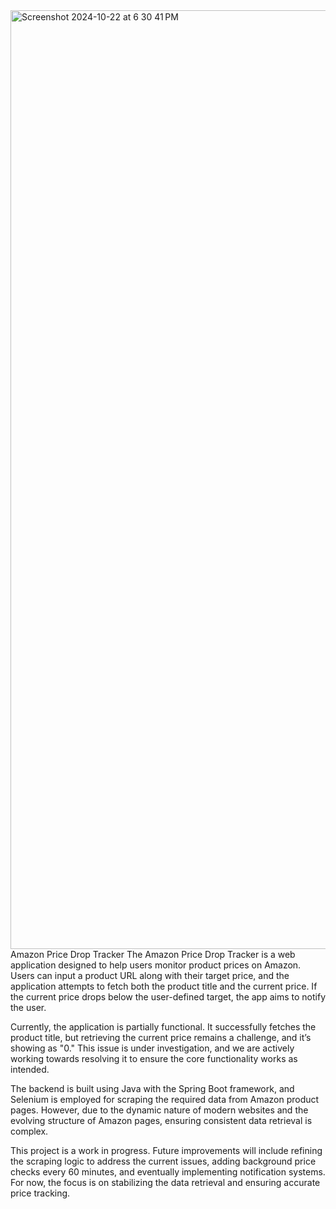 <img width="1502" alt="Screenshot 2024-10-22 at 6 30 41 PM" src="https://github.com/user-attachments/assets/15c4e362-ca94-4883-9a98-c0bb7ff5bf32">
Amazon Price Drop Tracker
The Amazon Price Drop Tracker is a web application designed to help users monitor product prices on Amazon. Users can input a product URL along with their target price, and the application attempts to fetch both the product title and the current price. If the current price drops below the user-defined target, the app aims to notify the user.

Currently, the application is partially functional. It successfully fetches the product title, but retrieving the current price remains a challenge, and it’s showing as "0." This issue is under investigation, and we are actively working towards resolving it to ensure the core functionality works as intended.

The backend is built using Java with the Spring Boot framework, and Selenium is employed for scraping the required data from Amazon product pages. However, due to the dynamic nature of modern websites and the evolving structure of Amazon pages, ensuring consistent data retrieval is complex.

This project is a work in progress. Future improvements will include refining the scraping logic to address the current issues, adding background price checks every 60 minutes, and eventually implementing notification systems. For now, the focus is on stabilizing the data retrieval and ensuring accurate price tracking.

